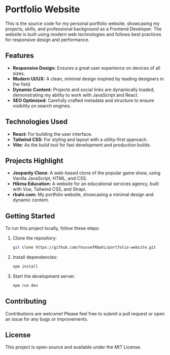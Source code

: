 # Portfolio Website

This is the source code for my personal portfolio website, showcasing my projects, skills, and professional background as a Frontend Developer. The website is built using modern web technologies and follows best practices for responsive design and performance.

## Features

- **Responsive Design:** Ensures a great user experience on devices of all sizes.
- **Modern UI/UX:** A clean, minimal design inspired by leading designers in the field.
- **Dynamic Content:** Projects and social links are dynamically loaded, demonstrating my ability to work with JavaScript and React.
- **SEO Optimized:** Carefully crafted metadata and structure to ensure visibility on search engines.

## Technologies Used

- **React:** For building the user interface.
- **Tailwind CSS:** For styling and layout with a utility-first approach.
- **Vite:** As the build tool for fast development and production builds.

## Projects Highlight

- **Jeopardy Clone:** A web-based clone of the popular game show, using Vanilla JavaScript, HTML, and CSS.
- **Hikma Education:** A website for an educational services agency, built with Vue, Tailwind CSS, and Strapi.
- **rbahi.com:** My portfolio website, showcasing a minimal design and dynamic content.

## Getting Started

To run this project locally, follow these steps:

1. Clone the repository:

   ```sh
   git clone https://github.com/YoussefRbahi/portfolio-website.git
   ```

2. Install dependencies:

   ```sh
   npm install
   ```

3. Start the development server:

   ```sh
   npm run dev
   ```

## Contributing

Contributions are welcome! Please feel free to submit a pull request or open an issue for any bugs or improvements.

## License

This project is open-source and available under the MIT License.
